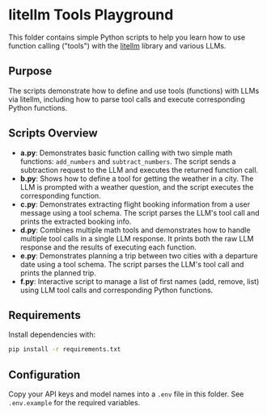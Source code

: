 # litellm Tools Playground

This folder contains simple Python scripts to help you learn how to use function calling ("tools") with the [litellm](https://github.com/BerriAI/litellm) library and various LLMs.

## Purpose

The scripts demonstrate how to define and use tools (functions) with LLMs via litellm, including how to parse tool calls and execute corresponding Python functions.

## Scripts Overview

- **a.py**: Demonstrates basic function calling with two simple math functions: `add_numbers` and `subtract_numbers`. The script sends a subtraction request to the LLM and executes the returned function call.
- **b.py**: Shows how to define a tool for getting the weather in a city. The LLM is prompted with a weather question, and the script executes the corresponding function.
- **c.py**: Demonstrates extracting flight booking information from a user message using a tool schema. The script parses the LLM's tool call and prints the extracted booking info.
- **d.py**: Combines multiple math tools and demonstrates how to handle multiple tool calls in a single LLM response. It prints both the raw LLM response and the results of executing each function.
- **e.py**: Demonstrates planning a trip between two cities with a departure date using a tool schema. The script parses the LLM's tool call and prints the planned trip.
- **f.py**: Interactive script to manage a list of first names (add, remove, list) using LLM tool calls and corresponding Python functions.


## Requirements

Install dependencies with:

```sh
pip install -r requirements.txt
```

## Configuration

Copy your API keys and model names into a `.env` file in this folder. See `.env.example` for the required variables.
